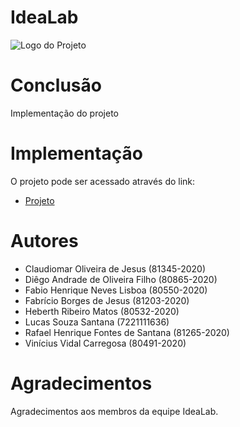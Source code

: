 # IdeaLab

![Logo do Projeto](https://i.ibb.co/brRKDCF/IdeaLab.png)

# Conclusão

Implementação do projeto

# Implementação

O projeto pode ser acessado através do link:
- [Projeto](https://idea-lab-ashen.vercel.app/)

# Autores

* Claudiomar Oliveira de Jesus (81345-2020)
* Diêgo Andrade de Oliveira Filho (80865-2020)
* Fabio Henrique Neves Lisboa (80550-2020)
* Fabrício Borges de Jesus (81203-2020)
* Heberth Ribeiro Matos (80532-2020)
* Lucas Souza Santana (7221111636)
* Rafael Henrique Fontes de Santana (81265-2020)
* Vinícius Vidal Carregosa (80491-2020)

# Agradecimentos

Agradecimentos aos membros da equipe IdeaLab.

